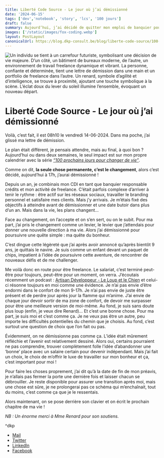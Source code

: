 ```yaml
---
title: Liberté Code Source - Le jour où j’ai démissionné
date: '2024-06-15'
tags: ['dev','notebook', 'story', 'lcs', '100 jours']
draft: false
summary: Aujourd’hui, j’ai décidé de quitter mon emploi de banquier pour me lancer dans une carrière de freelance, motivé par une quête de bonheur et de réalisation personnelle. Initialement prévu dans plus d’un an, mon plan a brusquement changé, me poussant à remettre ma lettre de démission dès aujourd’hui. Malgré les défis à venir, je me sens allégé et enthousiaste à l’idée de cette nouvelle aventure, à sortir de ma zone de confort et à me surpasser.
images: ['/static/images/fox-coding.webp']
layout: PostLayout
canonicalUrl: https://blog.dkp-consult.be/blog/liberte-code-source/100-jours/demission
---
```


![Un individu se tient à un carrefour futuriste, symbolisant une décision de vie majeure. D’un côté, un bâtiment de bureaux moderne, de l’autre, un environnement de travail freelance dynamique et vibrant. La personne, confiante et déterminée, tient une lettre de démission dans une main et un portfolio de freelance dans l’autre. Un renard, symbole d’agilité et d’intelligence, se trouve à proximité, ajoutant une touche symbolique à la scène. L’éclat doux du lever du soleil illumine l’ensemble, évoquant un nouveau départ.](/static/images/demission.webp "Carrefour des Possibilités")

# Liberté Code Source - Le jour où j’ai démissionné

Voilà, c’est fait, il est 08h10 le vendredi 14-06-2024. Dans ma poche, j’ai glissé ma lettre de démission.

Le plan était différent, je pensais attendre, mais au final, à quoi bon ? Aujourd’hui ou dans deux semaines, le seul impact est sur mon propre calendrier avec la série [*“100 prochains jours pour changer de vie”*](https://blog.dkp-consult.be/tags/100-jours).

Comme on dit, **la seule chose permanente, c’est le changement**, alors c’est décidé, aujourd’hui à 17h, j’aurai démissionné !

Depuis un an, je combinais mon CDI en tant que banquier responsable crédits et mon activité de freelance. C’était parfois complexe d’arriver à tenir le rythme : être actif sur les réseaux sociaux, travailler le branding personnel et satisfaire mes clients. Mais j’y arrivais. Je m’étais fixé des objectifs à atteindre avant de démissionner et une date butoir dans plus d’un an. Mais dans la vie, les plans changent...

Face au changement, on l’accepte et on s’en sert, ou on le subit. Pour ma part, j’ai pris le changement comme un levier, le levier que j’attendais pour donner une nouvelle direction à ma vie. Alors j’ai démissionné pour poursuivre une quête simple : ma quête du bonheur.

C’est dingue cette légèreté que j’ai après avoir annoncé qu’après bientôt 9 ans, je quittais le navire. Je suis comme un enfant devant un paquet de chips, impatient à l’idée de poursuivre cette aventure, de rencontrer de nouveaux défis et de me challenger.

Me voilà donc en route pour être freelance. Le salariat, c’est terminé peut-être pour toujours, peut-être pour un moment, on verra. J’écoutais récemment un podcast : [Artisan Développeur - Le Loup et le Chien](https://smartlink.ausha.co/artisan-developpeur/le-loup-et-le-chien) et celui-ci résonne toujours en moi comme une évidence. Je n’ai pas envie d’être endormi dans le confort de mon 9-17h. Je n’ai pas envie de juste être présent et de perdre jour après jour la flamme qui m’anime. J’ai envie de chaque jour devoir sortir de ma zone de confort, de devoir me surpasser pour être une meilleure version de moi-même. Au fond, je suis sans doute plus loup (enfin, je veux dire Renard)… Et c’est une bonne chose. Pour ma part, je suis moi et c’est comme ça. Je ne veux pas être un autre, peu importe les difficultés potentielles du chemin que je choisis. Au fond, c’est surtout une question de choix que l’on fait ou pas.

Évidemment, on ne démissionne pas comme ça. L’idée était mûrement réfléchie et l’avenir est relativement dessiné. Alors oui, certains pourraient ne pas comprendre, trouver complètement folle l’idée d’abandonner une ‘bonne’ place avec un salaire certain pour devenir indépendant. Mais j’ai fait un choix, le choix de m’offrir le luxe de travailler sur mon bonheur et ça, c’est important pour moi !

Pour faire les choses proprement, j’ai dit qu’à la date de fin de mon préavis, je n’allais pas fermer la porte une dernière fois et laisser chacun se débrouiller. Je reste disponible pour assurer une transition après moi, mais une chose est sûre, je ne prolongerai pas ce schéma qui m’enchaînait, tout du moins, c’est comme ça que je le ressentais.

Alors maintenant, on se pose derrière son clavier et on écrit le prochain chapitre de ma vie !

*NB : Un énorme merci à Mme Renard pour son soutiens.*

^dkp

- [Mail](mailto:contact@dkp-consult.be)
- [Twitter](https://twitter.com/dkp_consult)
- [LinkedIn](https://www.linkedin.com/in/pierre-debski/)
- [Facebook](https://www.facebook.com/dkpconsult)